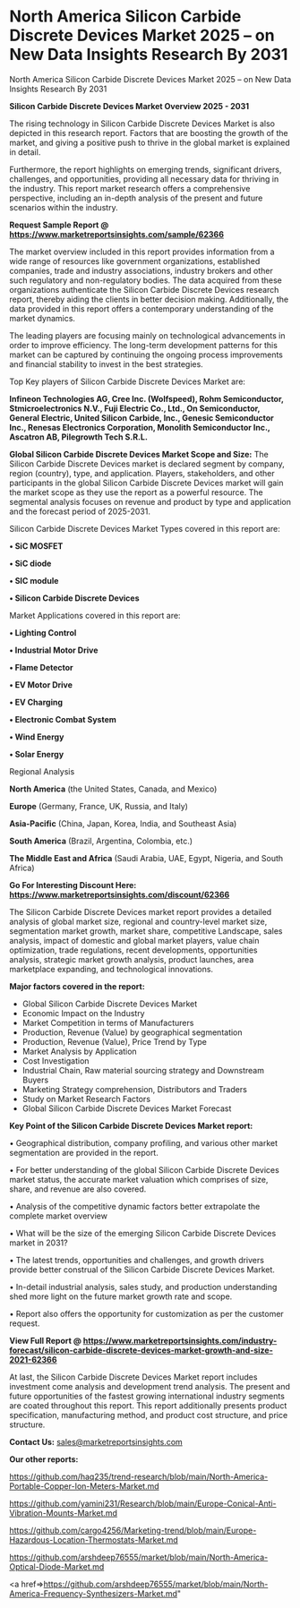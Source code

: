 # North America Silicon Carbide Discrete Devices Market 2025 – on New Data Insights Research By 2031
 North America Silicon Carbide Discrete Devices Market 2025 – on New Data Insights Research By 2031

<Strong> Silicon Carbide Discrete Devices Market Overview 2025 - 2031</strong>

The rising technology in Silicon Carbide Discrete Devices Market is also depicted in this research report. Factors that are boosting the growth of the market, and giving a positive push to thrive in the global market is explained in detail.

Furthermore, the report highlights on emerging trends, significant drivers, challenges, and opportunities, providing all necessary data for thriving in the industry. This report market research offers a comprehensive perspective, including an in-depth analysis of the present and future scenarios within the industry.

<strong>Request Sample Report @ <a href=https://www.marketreportsinsights.com/sample/62366>https://www.marketreportsinsights.com/sample/62366</a></strong>

The market overview included in this report provides information from a wide range of resources like government organizations, established companies, trade and industry associations, industry brokers and other such regulatory and non-regulatory bodies. The data acquired from these organizations authenticate the Silicon Carbide Discrete Devices research report, thereby aiding the clients in better decision making. Additionally, the data provided in this report offers a contemporary understanding of the market dynamics.

The leading players are focusing mainly on technological advancements in order to improve efficiency. The long-term development patterns for this market can be captured by continuing the ongoing process improvements and financial stability to invest in the best strategies.

Top Key players of Silicon Carbide Discrete Devices Market are:

<strong>Infineon Technologies AG, Cree Inc. (Wolfspeed), Rohm Semiconductor, Stmicroelectronics N.V., Fuji Electric Co., Ltd., On Semiconductor, General Electric, United Silicon Carbide, Inc., Genesic Semiconductor Inc., Renesas Electronics Corporation, Monolith Semiconductor Inc., Ascatron AB, Pilegrowth Tech S.R.L.</strong>

<strong><b>Global Silicon Carbide Discrete Devices Market Scope and Size:</b></strong>
The Silicon Carbide Discrete Devices market is declared segment by company, region (country), type, and application. Players, stakeholders, and other participants in the global Silicon Carbide Discrete Devices market will gain the market scope as they use the report as a powerful resource. The segmental analysis focuses on revenue and product by type and application and the forecast period of 2025-2031.

Silicon Carbide Discrete Devices Market Types covered in this report are:

<strong>• SiC MOSFET

• SiC diode

• SIC module

• Silicon Carbide Discrete Devices</strong>

Market Applications covered in this report are:

<strong>• Lighting Control

• Industrial Motor Drive

• Flame Detector

• EV Motor Drive

• EV Charging

• Electronic Combat System

• Wind Energy

• Solar Energy</strong> 

Regional Analysis

<strong>North America</strong> (the United States, Canada, and Mexico)

<strong>Europe</strong> (Germany, France, UK, Russia, and Italy)

<strong>Asia-Pacific</strong> (China, Japan, Korea, India, and Southeast Asia)

<strong>South America</strong> (Brazil, Argentina, Colombia, etc.)

<strong>The Middle East and Africa</strong> (Saudi Arabia, UAE, Egypt, Nigeria, and South Africa)

<strong>Go For Interesting Discount Here: <a href=https://www.marketreportsinsights.com/discount/62366>https://www.marketreportsinsights.com/discount/62366</a></strong>

The Silicon Carbide Discrete Devices market report provides a detailed analysis of global market size, regional and country-level market size, segmentation market growth, market share, competitive Landscape, sales analysis, impact of domestic and global market players, value chain optimization, trade regulations, recent developments, opportunities analysis, strategic market growth analysis, product launches, area marketplace expanding, and technological innovations.

<strong><b>Major factors covered in the report:</b></strong>
<ul>
  <li>Global Silicon Carbide Discrete Devices Market </li>
  <li>Economic Impact on the Industry</li>
  <li>Market Competition in terms of Manufacturers</li>
  <li>Production, Revenue (Value) by geographical segmentation</li>
  <li>Production, Revenue (Value), Price Trend by Type</li>
  <li>Market Analysis by Application</li>
  <li>Cost Investigation</li>
  <li>Industrial Chain, Raw material sourcing strategy and Downstream Buyers</li>
  <li>Marketing Strategy comprehension, Distributors and Traders</li>
  <li>Study on Market Research Factors</li>
  <li>Global Silicon Carbide Discrete Devices Market Forecast</li>
</ul>

<strong><b>Key Point of the Silicon Carbide Discrete Devices Market report:</b></strong>

• Geographical distribution, company profiling, and various other market segmentation are provided in the report.

• For better understanding of the global Silicon Carbide Discrete Devices market status, the accurate market valuation which comprises of size, share, and revenue are also covered.

• Analysis of the competitive dynamic factors better extrapolate the complete market overview

• What will be the size of the emerging Silicon Carbide Discrete Devices market in 2031?

• The latest trends, opportunities and challenges, and growth drivers provide better construal of the Silicon Carbide Discrete Devices Market.

• In-detail industrial analysis, sales study, and production understanding shed more light on the future market growth rate and scope.

• Report also offers the opportunity for customization as per the customer request.

<strong><b>View Full Report @ <a href=https://www.marketreportsinsights.com/industry-forecast/silicon-carbide-discrete-devices-market-growth-and-size-2021-62366>https://www.marketreportsinsights.com/industry-forecast/silicon-carbide-discrete-devices-market-growth-and-size-2021-62366</a></b></strong>


At last, the Silicon Carbide Discrete Devices Market report includes investment come analysis and development trend analysis. The present and future opportunities of the fastest growing international industry segments are coated throughout this report. This report additionally presents product specification, manufacturing method, and product cost structure, and price structure.

<strong>Contact Us:</strong>
sales@marketreportsinsights.com

<strong>Our other reports:</strong>

<a href=https://github.com/haq235/trend-research/blob/main/North-America-Portable-Copper-Ion-Meters-Market.md>https://github.com/haq235/trend-research/blob/main/North-America-Portable-Copper-Ion-Meters-Market.md</a>

<a href=https://github.com/yamini231/Research/blob/main/Europe-Conical-Anti-Vibration-Mounts-Market.md>https://github.com/yamini231/Research/blob/main/Europe-Conical-Anti-Vibration-Mounts-Market.md</a>

<a href=https://github.com/cargo4256/Marketing-trend/blob/main/Europe-Hazardous-Location-Thermostats-Market.md>https://github.com/cargo4256/Marketing-trend/blob/main/Europe-Hazardous-Location-Thermostats-Market.md</a>

<a href=https://github.com/arshdeep76555/market/blob/main/North-America-Optical-Diode-Market.md>https://github.com/arshdeep76555/market/blob/main/North-America-Optical-Diode-Market.md</a>

<a href=>https://github.com/arshdeep76555/market/blob/main/North-America-Frequency-Synthesizers-Market.md</a>"
